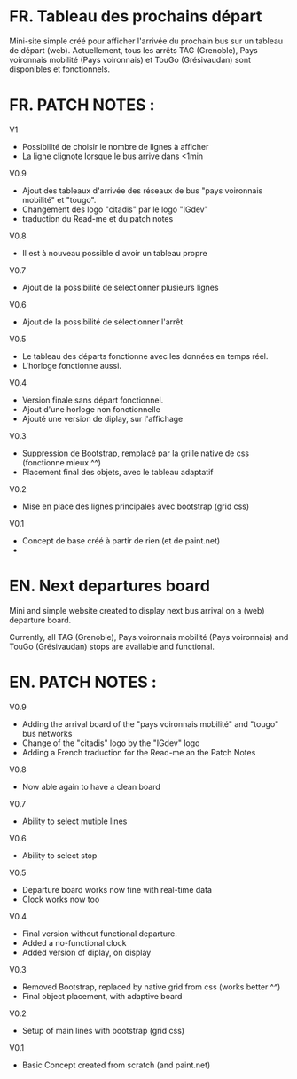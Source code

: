 # FR. Tableau des prochains départ
Mini-site simple créé pour afficher l'arrivée du prochain bus sur un tableau de départ (web).
Actuellement, tous les arrêts TAG (Grenoble), Pays voironnais mobilité (Pays voironnais) et TouGo (Grésivaudan) sont disponibles et fonctionnels.

# FR. PATCH NOTES :
V1
  - Possibilité de choisir le nombre de lignes à afficher
  - La ligne clignote lorsque le bus arrive dans <1min

V0.9
  - Ajout des tableaux d'arrivée des réseaux de bus "pays voironnais mobilité" et "tougo".
  - Changement des logo "citadis" par le logo "IGdev"
  - traduction du Read-me et du patch notes

V0.8
  - Il est à nouveau possible d'avoir un tableau propre
  
V0.7
  - Ajout de la possibilité de sélectionner plusieurs lignes
  
V0.6
  - Ajout de la possibilité de sélectionner l'arrêt

V0.5
  - Le tableau des départs fonctionne avec les données en temps réel.
  - L'horloge fonctionne aussi.

V0.4 
  - Version finale sans départ fonctionnel.
  - Ajout d'une horloge non fonctionnelle
  - Ajouté une version de diplay, sur l'affichage

V0.3
  - Suppression de Bootstrap, remplacé par la grille native de css (fonctionne mieux ^^)
  - Placement final des objets, avec le tableau adaptatif

V0.2
  - Mise en place des lignes principales avec bootstrap (grid css)

V0.1
  - Concept de base créé à partir de rien (et de paint.net)
  - 

# EN. Next departures board
Mini and simple website created to display next bus arrival on a (web) departure board.

Currently, all TAG (Grenoble), Pays voironnais mobilité (Pays voironnais) and TouGo (Grésivaudan) stops are available and functional.

# EN. PATCH NOTES :

V0.9
  - Adding the arrival board of the "pays voironnais mobilité" and "tougo" bus networks
  - Change of the "citadis" logo by the "IGdev" logo
  - Adding a French traduction for the Read-me an the Patch Notes

V0.8
  - Now able again to have a clean board
  
V0.7
  - Ability to select mutiple lines
  
V0.6
  - Ability to select stop

V0.5
  - Departure board works now fine with real-time data
  - Clock works now too

V0.4 
  - Final version without functional departure.
  - Added a no-functional clock
  - Added version of diplay, on display

V0.3
  - Removed Bootstrap, replaced by native grid from css (works better ^^)
  - Final object placement, with adaptive board

V0.2
  - Setup of main lines with bootstrap (grid css)

V0.1
  - Basic Concept created from scratch (and paint.net)
